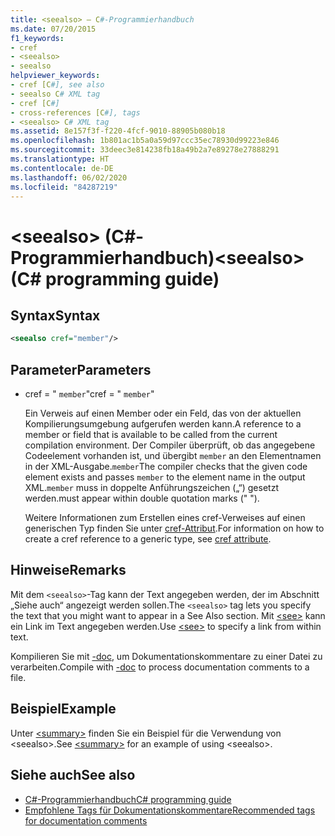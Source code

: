 ```yaml
---
title: <seealso> – C#-Programmierhandbuch
ms.date: 07/20/2015
f1_keywords:
- cref
- <seealso>
- seealso
helpviewer_keywords:
- cref [C#], see also
- seealso C# XML tag
- cref [C#]
- cross-references [C#], tags
- <seealso> C# XML tag
ms.assetid: 8e157f3f-f220-4fcf-9010-88905b080b18
ms.openlocfilehash: 1b801ac1b5a0a59d97ccc35ec78930d99223e846
ms.sourcegitcommit: 33deec3e814238fb18a49b2a7e89278e27888291
ms.translationtype: HT
ms.contentlocale: de-DE
ms.lasthandoff: 06/02/2020
ms.locfileid: "84287219"
---
```

# <a name="seealso-c-programming-guide"></a><span data-ttu-id="464a1-102">\<seealso> (C#-Programmierhandbuch)</span><span class="sxs-lookup"><span data-stu-id="464a1-102">\<seealso> (C# programming guide)</span></span>

## <a name="syntax"></a><span data-ttu-id="464a1-103">Syntax</span><span class="sxs-lookup"><span data-stu-id="464a1-103">Syntax</span></span>

```xml
<seealso cref="member"/>
```

## <a name="parameters"></a><span data-ttu-id="464a1-104">Parameter</span><span class="sxs-lookup"><span data-stu-id="464a1-104">Parameters</span></span>

- <span data-ttu-id="464a1-105">cref = " `member`"</span><span class="sxs-lookup"><span data-stu-id="464a1-105">cref = " `member`"</span></span>

  <span data-ttu-id="464a1-106">Ein Verweis auf einen Member oder ein Feld, das von der aktuellen Kompilierungsumgebung aufgerufen werden kann.</span><span class="sxs-lookup"><span data-stu-id="464a1-106">A reference to a member or field that is available to be called from the current compilation environment.</span></span> <span data-ttu-id="464a1-107">Der Compiler überprüft, ob das angegebene Codeelement vorhanden ist, und übergibt `member` an den Elementnamen in der XML-Ausgabe.`member`</span><span class="sxs-lookup"><span data-stu-id="464a1-107">The compiler checks that the given code element exists and passes `member` to the element name in the output XML.`member`</span></span> <span data-ttu-id="464a1-108">muss in doppelte Anführungszeichen („“) gesetzt werden.</span><span class="sxs-lookup"><span data-stu-id="464a1-108">must appear within double quotation marks (" ").</span></span>

  <span data-ttu-id="464a1-109">Weitere Informationen zum Erstellen eines cref-Verweises auf einen generischen Typ finden Sie unter [cref-Attribut](./cref-attribute.md).</span><span class="sxs-lookup"><span data-stu-id="464a1-109">For information on how to create a cref reference to a generic type, see [cref attribute](./cref-attribute.md).</span></span>

## <a name="remarks"></a><span data-ttu-id="464a1-110">Hinweise</span><span class="sxs-lookup"><span data-stu-id="464a1-110">Remarks</span></span>

<span data-ttu-id="464a1-111">Mit dem `<seealso>`-Tag kann der Text angegeben werden, der im Abschnitt „Siehe auch“ angezeigt werden sollen.</span><span class="sxs-lookup"><span data-stu-id="464a1-111">The `<seealso>` tag lets you specify the text that you might want to appear in a See Also section.</span></span> <span data-ttu-id="464a1-112">Mit [\<see>](./see.md) kann ein Link im Text angegeben werden.</span><span class="sxs-lookup"><span data-stu-id="464a1-112">Use [\<see>](./see.md) to specify a link from within text.</span></span>

<span data-ttu-id="464a1-113">Kompilieren Sie mit [-doc](../../language-reference/compiler-options/doc-compiler-option.md), um Dokumentationskommentare zu einer Datei zu verarbeiten.</span><span class="sxs-lookup"><span data-stu-id="464a1-113">Compile with [-doc](../../language-reference/compiler-options/doc-compiler-option.md) to process documentation comments to a file.</span></span>

## <a name="example"></a><span data-ttu-id="464a1-114">Beispiel</span><span class="sxs-lookup"><span data-stu-id="464a1-114">Example</span></span>

<span data-ttu-id="464a1-115">Unter [\<summary>](./summary.md) finden Sie ein Beispiel für die Verwendung von \<seealso>.</span><span class="sxs-lookup"><span data-stu-id="464a1-115">See [\<summary>](./summary.md) for an example of using \<seealso>.</span></span>

## <a name="see-also"></a><span data-ttu-id="464a1-116">Siehe auch</span><span class="sxs-lookup"><span data-stu-id="464a1-116">See also</span></span>

- [<span data-ttu-id="464a1-117">C#-Programmierhandbuch</span><span class="sxs-lookup"><span data-stu-id="464a1-117">C# programming guide</span></span>](../index.md)
- [<span data-ttu-id="464a1-118">Empfohlene Tags für Dokumentationskommentare</span><span class="sxs-lookup"><span data-stu-id="464a1-118">Recommended tags for documentation comments</span></span>](./recommended-tags-for-documentation-comments.md)
